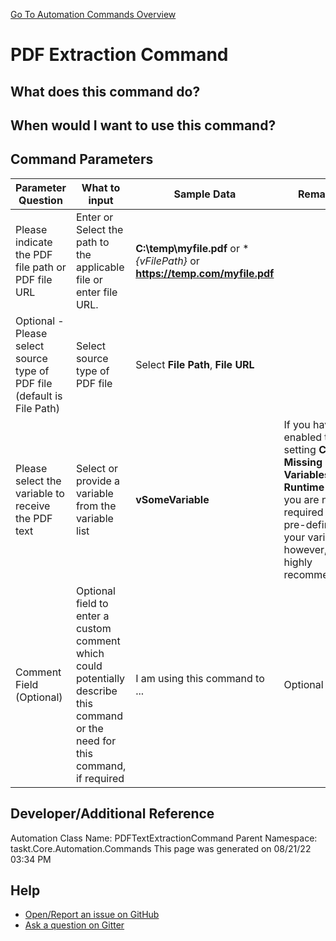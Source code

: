 <!--TITLE: PDF Extraction Command -->
<!-- SUBTITLE: a command in the Data Commands group. -->
[Go To Automation Commands Overview](/automation-commands.md)


# PDF Extraction Command


## What does this command do?



## When would I want to use this command?



## Command Parameters
| Parameter Question   	| What to input  	|  Sample Data 	| Remarks  	|
| ---                    | ---               | ---           | ---       |
|Please indicate the PDF file path or PDF file URL|Enter or Select the path to the applicable file or enter file URL.|**C:\temp\myfile.pdf** or **{vFilePath}* or **https://temp.com/myfile.pdf**||
|Optional - Please select source type of PDF file (default is File Path)|Select source type of PDF file|Select **File Path**, **File URL**||
|Please select the variable to receive the PDF text|Select or provide a variable from the variable list|**vSomeVariable**|If you have enabled the setting **Create Missing Variables at Runtime** then you are not required to pre-define your variables, however, it is highly recommended.|
|Comment Field (Optional)|Optional field to enter a custom comment which could potentially describe this command or the need for this command, if required|I am using this command to ...|Optional|










## Developer/Additional Reference
Automation Class Name: PDFTextExtractionCommand
Parent Namespace: taskt.Core.Automation.Commands
This page was generated on 08/21/22 03:34 PM


## Help
- [Open/Report an issue on GitHub](https://github.com/rcktrncn/taskt/issues/new)
- [Ask a question on Gitter](https://gitter.im/taskt-rpa/Lobby)
